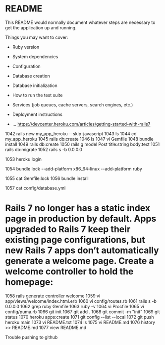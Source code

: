 # README

This README would normally document whatever steps are necessary to get the
application up and running.

Things you may want to cover:

* Ruby version

* System dependencies

* Configuration

* Database creation

* Database initialization

* How to run the test suite

* Services (job queues, cache servers, search engines, etc.)

* Deployment instructions

* ...
https://devcenter.heroku.com/articles/getting-started-with-rails7

 1042  rails new my_app_heroku --skip-javascript
 1043  ls
 1044  cd my_app_heroku
 1045  rails db:create
 1046  ls
 1047  vi Gemfile
 1048  bundle install
 1049  rails db:create
 1050  rails g model Post title:string body:text
 1051  rails db:migrate
 1052  rails s -b 0.0.0.0

 1053  heroku login

 1054  bundle lock --add-platform x86_64-linux --add-platform ruby

 1055  cat Gemfile.lock
 1056  bundle install

 1057  cat config/database.yml

 # Rails 7 no longer has a static index page in production by default. Apps upgraded to Rails 7 keep their existing page configurations, but new Rails 7 apps don’t automatically generate a welcome page. Create a welcome controller to hold the homepage:



 1058  rails generate controller welcome
 1059  vi app/views/welcome/index.html.erb
 1060  vi config/routes.rb
 1061  rails s -b 0.0.0.0
 1062  grep ruby Gemfile
 1063  ruby -v
 1064  vi Procfile
 1065  vi config/puma.rb
 1066  git init
 1067  git add .
 1068  git commit -m "init"
 1069  git status
 1070  heroku apps:create
 1071  git config --list --local
 1072  git push heroku main
 1073  vi README.txt
 1074  ls
 1075  vi README.md
 1076  history >> README.md
 1077  view README.md

 Trouble pushing to github
